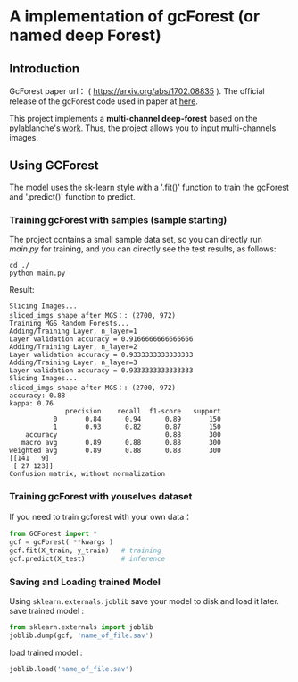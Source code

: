 # A implementation of gcForest (or named deep Forest)
## Introduction
GcForest paper url： ( https://arxiv.org/abs/1702.08835 ).
The official release of the gcForest code used in paper at [here](https://github.com/kingfengji/gcforest). 

This project implements a **multi-channel deep-forest** based on the pylablanche's [work](https://github.com/pylablanche/gcForest). Thus, the project allows you to input multi-channels images.
## Using GCForest
The model uses the sk-learn style with a '.fit()' function to train the gcForest and '.predict()' function to predict.

### Training gcForest with samples (sample starting)
The project contains a small sample data set, so you can directly run *main.py* for training, and you can directly see the test results, as follows:  
```
cd ./   
python main.py  
```
Result:
```
Slicing Images...
sliced_imgs shape after MGS：: (2700, 972)
Training MGS Random Forests...
Adding/Training Layer, n_layer=1
Layer validation accuracy = 0.9166666666666666
Adding/Training Layer, n_layer=2
Layer validation accuracy = 0.9333333333333333
Adding/Training Layer, n_layer=3
Layer validation accuracy = 0.9333333333333333
Slicing Images...
sliced_imgs shape after MGS：: (2700, 972)
accuracy: 0.88
kappa: 0.76
              precision    recall  f1-score   support
           0       0.84      0.94      0.89       150
           1       0.93      0.82      0.87       150
    accuracy                           0.88       300
   macro avg       0.89      0.88      0.88       300
weighted avg       0.89      0.88      0.88       300
[[141   9]
 [ 27 123]]
Confusion matrix, without normalization
```
### Training gcForest with **youselves dataset**
If you need to train gcforest with your own data：  
```python
from GCForest import *
gcf = gcForest( **kwargs ) 
gcf.fit(X_train, y_train)   # training
gcf.predict(X_test)         # inference
```
### Saving and Loading trained Model
Using `sklearn.externals.joblib` save your model to disk and load it later.   
save trained model :  
```python
from sklearn.externals import joblib
joblib.dump(gcf, 'name_of_file.sav')
```
load trained model :  
```python
joblib.load('name_of_file.sav')
```
